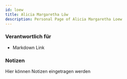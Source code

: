 ```yaml
---
id: loew
title: Alicia Margaretha Löw
description: Personal Page of Alicia Margaretha Loew
---
```


### Verantwortlich für

- Markdown Link

### Notizen
Hier können Notizen eingetragen werden